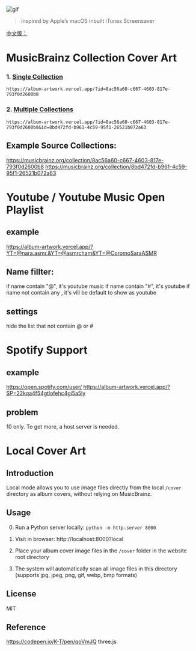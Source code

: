 ![gif](/albumartwork.gif)

> inspired by Apple’s macOS  inbuilt iTunes Screensaver


 [中文版：](./ReadmeZh.md)

# MusicBrainz Collection Cover Art

### 1. [Single Collection](https://album-artwork.vercel.app/?id=8ac56a60-c667-4603-817e-793f0d2600b8)
`
https://album-artwork.vercel.app/?id=8ac56a60-c667-4603-817e-793f0d2600b8
`

### 2. [Multiple Collections](https://album-artwork.vercel.app/?id=8ac56a60-c667-4603-817e-793f0d2600b8&id=8bd472fd-b961-4c59-95f1-26521b072a63)
`
https://album-artwork.vercel.app/?id=8ac56a60-c667-4603-817e-793f0d2600b8&id=8bd472fd-b961-4c59-95f1-26521b072a63
`
## Example Source Collections:
https://musicbrainz.org/collection/8ac56a60-c667-4603-817e-793f0d2600b8
https://musicbrainz.org/collection/8bd472fd-b961-4c59-95f1-26521b072a63


# Youtube / Youtube Music Open Playlist

## example
https://album-artwork.vercel.app/?YT=@nara.asmr.&YT=@asmrcham&YT=@CoromoSaraASMR

## Name fillter:
if name contain "@", it's youtube music
if name contain "#", it's youtube
if name not contain any , it's vill be default to show as youtube

## settings
hide the list that not contain @ or #

# Spotify Support
## example
https://open.spotify.com/user/
https://album-artwork.vercel.app/?SP=22kqa4f54gtlofehc4gi5a5ly

## problem 
10 only. To get more, a host server is needed.


# Local Cover Art

## Introduction

Local mode allows you to use image files directly from the local `/cover` directory as album covers, without relying on MusicBrainz.

## Usage

0. Run a Python server locally:  `python -m http.server 8000`

1. Visit in browser: http://localhost:8000?local

2. Place your album cover image files in the `/cover` folder in the website root directory

3. The system will automatically scan all image files in this directory (supports jpg, jpeg, png, gif, webp, bmp formats)



## License

MIT

## Reference

https://codepen.io/K-T/pen/qoVmJQ
three.js








